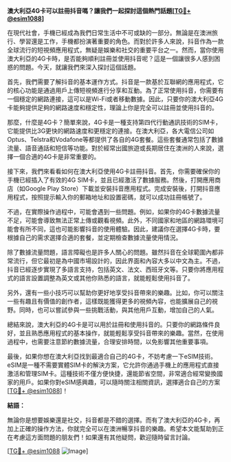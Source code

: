 **澳大利亞4G卡可以註冊抖音嗎？讓我們一起探討這個熱門話題[[TG💪+ @esim1088](https://t.me/s/esim1088)]**

在現代社會，手機已經成為我們日常生活中不可或缺的一部分。無論是在澳洲旅行、學習還是工作，手機都扮演著重要的角色。而對於許多人來說，抖音作為一款全球流行的短視頻應用程式，無疑是娛樂和社交的重要平台之一。然而，當你使用澳大利亞的4G卡時，是否能夠順利註冊並使用抖音呢？這是一個讓很多人感到困惑的問題。今天，就讓我們來深入探討這個話題。

首先，我們需要了解抖音的基本運作方式。抖音是一款基於互聯網的應用程式，它的核心功能是通過用戶上傳短視頻進行分享和互動。為了正常使用抖音，你需要有一個穩定的網路連接，這可以是Wi-Fi或者移動數據。因此，只要你的澳大利亞4G卡能夠提供足夠的網路速度和穩定性，理論上你是完全可以註冊並使用抖音的。

那麼，什麼是4G卡？簡單來說，4G卡是一種支持第四代行動通訊技術的SIM卡，它能提供比3G更快的網路速度和更穩定的連接。在澳大利亞，各大電信公司如Optus、Telstra和Vodafone等都提供了各自的4G套餐。這些套餐通常包括了數據流量、語音通話和短信等功能。對於經常出國旅遊或長期居住在澳洲的人來說，選擇一個合適的4G卡是非常重要的。

接下來，我們來看看如何在澳大利亞使用4G卡註冊抖音。首先，你需要確保你的手機已經插入了有效的4G SIM卡，並且已經激活了數據服務。然後，打開應用商店（如Google Play Store）下載並安裝抖音應用程式。完成安裝後，打開抖音應用程式，按照提示輸入你的郵箱地址和設置密碼，就可以成功註冊帳號了。

不過，在實際操作過程中，可能會遇到一些問題。例如，如果你的4G卡數據流量不足，可能會導致無法正常上傳或觀看視頻。此外，不同國家和地區的網路環境可能會有所不同，這也可能影響抖音的使用體驗。因此，建議你在選擇4G卡時，要根據自己的需求選擇合適的套餐，並定期檢查數據流量使用情況。

除了數據流量問題，語言障礙也是許多人關心的問題。雖然抖音在全球範圍內都非常流行，但它最初是為中國市場設計的，因此界面和內容大多以中文為主。不過，抖音已經逐步實現了多語言支持，包括英文、法文、西班牙文等。只要你將應用程式的語言設置調整為英文或其他你熟悉的語言，就能輕鬆使用抖音了。

另外，還有一些小技巧可以幫助你更好地享受抖音帶來的樂趣。比如，你可以關注一些有趣且有價值的創作者，這樣既能獲得更多的視頻內容，也能擴展自己的視野。同時，也可以嘗試參與一些挑戰活動，與其他用戶互動，增加自己的人氣。

總結來說，澳大利亞的4G卡是可以用於註冊和使用抖音的。只要你的網路條件良好，並且熟悉應用程式的基本操作，就能輕鬆享受抖音帶來的樂趣。當然，在使用過程中，也需要注意節約數據流量，合理安排時間，以免影響其他重要事項。

最後，如果你想在澳大利亞找到最適合自己的4G卡，不妨考慮一下eSIM技術。eSIM是一種不需要實體SIM卡的解決方案，它允許你通過手機上的應用程式直接激活和管理SIM卡。這種技術不僅方便快捷，還能節省空間，非常適合經常變換國家的用戶。如果你對eSIM感興趣，可以隨時關注相關資訊，選擇適合自己的方案[[TG💪+ @esim1088](https://t.me/s/esim1088)]！

**結語：**

無論你是想要娛樂還是社交，抖音都是不錯的選擇。而有了澳大利亞的4G卡，再加上正確的操作方法，你就完全可以在澳洲暢享抖音的樂趣。希望本文能幫助到正在考慮這方面問題的朋友們！如果還有其他疑問，歡迎隨時留言討論。

[[TG💪+ @esim1088](https://t.me/s/esim1088) ![Image](https://i.postimg.cc/4NQfJmqS/Snipaste-2025-05-13-00-14-12.png)]